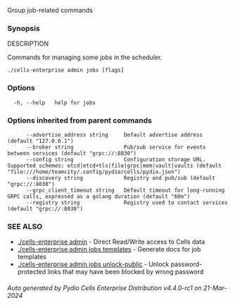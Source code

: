Group job-related commands

### Synopsis


DESCRIPTION

  Commands for managing some jobs in the scheduler.


```
./cells-enterprise admin jobs [flags]
```

### Options

```
  -h, --help   help for jobs
```

### Options inherited from parent commands

```
      --advertise_address string     Default advertise address (default "127.0.0.1")
      --broker string                Pub/sub service for events between services (default "grpc://:8030")
      --config string                Configuration storage URL. Supported schemes: etcd|etcd+tls|file|grpc|mem|vault|vaults (default "file:///home/teamcity/.config/pydio/cells/pydio.json")
      --discovery string             Registry and pub/sub (default "grpc://:8030")
      --grpc_client_timeout string   Default timeout for long-running GRPC calls, expressed as a golang duration (default "60m")
      --registry string              Registry used to contact services (default "grpc://:8030")
```

### SEE ALSO

* [./cells-enterprise admin](./cells-enterprise-admin)	 - Direct Read/Write access to Cells data
* [./cells-enterprise admin jobs templates](./cells-enterprise-admin-jobs-templates)	 - Generate docs for job templates
* [./cells-enterprise admin jobs unlock-public](./cells-enterprise-admin-jobs-unlock-public)	 - Unlock password-protected links that may have been blocked by wrong password

###### Auto generated by Pydio Cells Enterprise Distribution v4.4.0-rc1 on 21-Mar-2024
